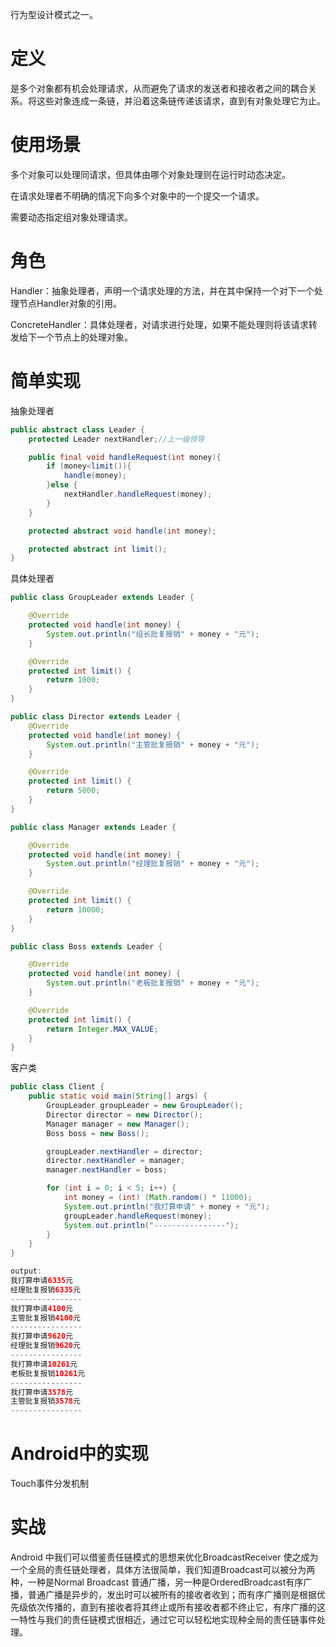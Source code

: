 行为型设计模式之一。

# 定义

是多个对象都有机会处理请求，从而避免了请求的发送者和接收者之间的耦合关系。将这些对象连成一条链，并沿着这条链传递该请求，直到有对象处理它为止。

# 使用场景

多个对象可以处理同请求，但具体由哪个对象处理则在运行时动态决定。

在请求处理者不明确的情况下向多个对象中的一个提交一个请求。

需要动态指定组对象处理请求。

# 角色

Handler：抽象处理者，声明一个请求处理的方法，并在其中保持一个对下一个处理节点Handler对象的引用。

ConcreteHandler：具体处理者，对请求进行处理，如果不能处理则将该请求转发给下一个节点上的处理对象。

# 简单实现

抽象处理者

```java
public abstract class Leader {
    protected Leader nextHandler;//上一级领导

    public final void handleRequest(int money){
        if (money<limit()){
            handle(money);
        }else {
            nextHandler.handleRequest(money);
        }
    }

    protected abstract void handle(int money);

    protected abstract int limit();
}
```

具体处理者

```java
public class GroupLeader extends Leader {

    @Override
    protected void handle(int money) {
        System.out.println("组长批复报销" + money + "元");
    }

    @Override
    protected int limit() {
        return 1000;
    }
}

public class Director extends Leader {
    @Override
    protected void handle(int money) {
        System.out.println("主管批复报销" + money + "元");
    }

    @Override
    protected int limit() {
        return 5000;
    }
}

public class Manager extends Leader {

    @Override
    protected void handle(int money) {
        System.out.println("经理批复报销" + money + "元");
    }

    @Override
    protected int limit() {
        return 10000;
    }
}

public class Boss extends Leader {

    @Override
    protected void handle(int money) {
        System.out.println("老板批复报销" + money + "元");
    }

    @Override
    protected int limit() {
        return Integer.MAX_VALUE;
    }
}
```

客户类

```java
public class Client {
    public static void main(String[] args) {
        GroupLeader groupLeader = new GroupLeader();
        Director director = new Director();
        Manager manager = new Manager();
        Boss boss = new Boss();

        groupLeader.nextHandler = director;
        director.nextHandler = manager;
        manager.nextHandler = boss;

        for (int i = 0; i < 5; i++) {
            int money = (int) (Math.random() * 11000);
            System.out.println("我打算申请" + money + "元");
            groupLeader.handleRequest(money);
            System.out.println("----------------");
        }
    }
}

output:
我打算申请6335元
经理批复报销6335元
----------------
我打算申请4100元
主管批复报销4100元
----------------
我打算申请9620元
经理批复报销9620元
----------------
我打算申请10261元
老板批复报销10261元
----------------
我打算申请3578元
主管批复报销3578元
----------------
```

# Android中的实现

Touch事件分发机制

# 实战

Android 中我们可以借鉴责任链模式的思想来优化BroadcastReceiver 使之成为一个全局的责任链处理者，具体方法很简单，我们知道Broadcast可以被分为两种，一种是Normal Broadcast 普通广播，另一种是OrderedBroadcast有序广播，普通广播是异步的，发出时可以被所有的接收者收到；而有序广播则是根据优先级依次传播的，直到有接收者将其终止或所有接收者都不终止它，有序广播的这一特性与我们的责任链模式很相近，通过它可以轻松地实现种全局的责任链事件处理。